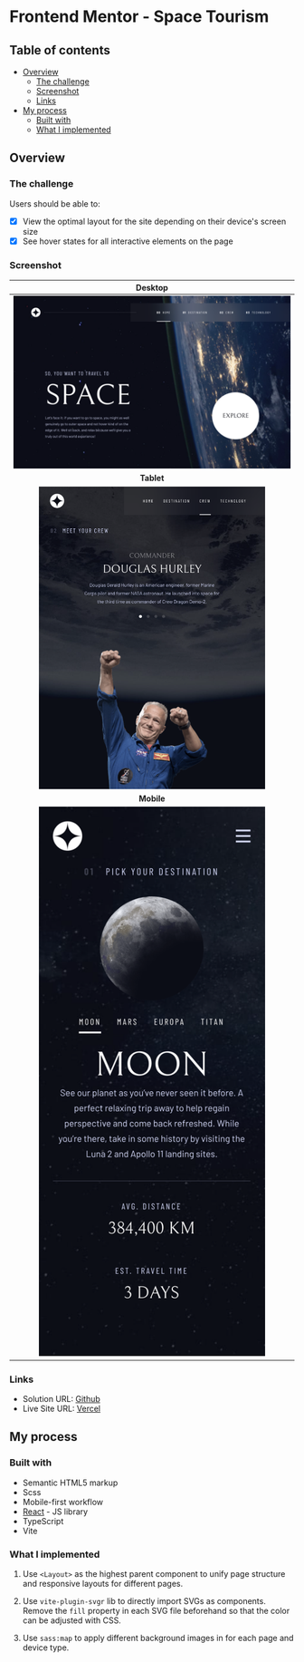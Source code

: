 # Frontend Mentor - Space Tourism

## Table of contents

- [Overview](#overview)
  - [The challenge](#the-challenge)
  - [Screenshot](#screenshot)
  - [Links](#links)
- [My process](#my-process)
  - [Built with](#built-with)
  - [What I implemented](#what-i-implemented)

## Overview

### The challenge

Users should be able to:

- [x] View the optimal layout for the site depending on their device's screen size
- [x] See hover states for all interactive elements on the page

### Screenshot

|                            Desktop                            |
| :-----------------------------------------------------------: |
|                     ![](./screenshot.png)                     |
|                          **Tablet**                           |
| <img src="./screenshot-tablet.png" alt="tablet" width="400"/> |
|                          **Mobile**                           |
| <img src="./screenshot-mobile.png" alt="mobile" width="400"/> |

### Links

- Solution URL: [Github](https://github.com/rylanzhou/frontend-mentor-space-tourism)
- Live Site URL: [Vercel](https://frontend-mentor-space-tourism-sigma.vercel.app/)

## My process

### Built with

- Semantic HTML5 markup
- Scss
- Mobile-first workflow
- [React](https://reactjs.org/) - JS library
- TypeScript
- Vite

### What I implemented

1. Use `<Layout>` as the highest parent component to unify page structure and responsive layouts for different pages.

2. Use `vite-plugin-svgr` lib to directly import SVGs as components. Remove the `fill` property in each SVG file beforehand so that the color can be adjusted with CSS.

3. Use `sass:map` to apply different background images in for each page and device type.
